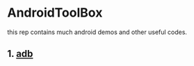 # AndroidToolBox
this rep contains much android demos and other useful codes. 

## 1. [adb](../adb.txt)
